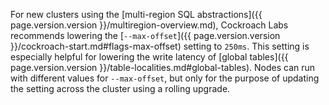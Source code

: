 For new clusters using the [multi-region SQL abstractions]({{ page.version.version }}/multiregion-overview.md), Cockroach Labs recommends lowering the [`--max-offset`]({{ page.version.version }}/cockroach-start.md#flags-max-offset) setting to `250ms`. This setting is especially helpful for lowering the write latency of [global tables]({{ page.version.version }}/table-localities.md#global-tables). Nodes can run with different values for `--max-offset`, but only for the purpose of updating the setting across the cluster using a rolling upgrade.
